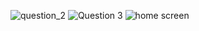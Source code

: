 ![question_2](https://github.com/user-attachments/assets/1d4c9b53-908d-47dc-aaff-11dfbc2ffd6e)
![Question 3](https://github.com/user-attachments/assets/ad4b4096-4e89-446a-b08c-20724633c46d)
![home screen](https://github.com/user-attachments/assets/19e54577-ff83-4153-bc50-1d2c02f02032)

